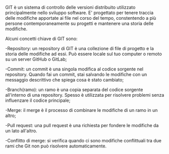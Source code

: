 GIT è un sistema di controllo delle versioni distribuito utilizzato principalmente
nello sviluppo software. 
E' progettato per tenere traccia delle modifiche apportate ai file nel corso del tempo,
constentendo a più persone contemporaneamente su progetti e mantenere una storia delle modifiche.

Alcuni concetti chiave di GIT sono:

-Repository: un repository di GIT è una collezione di file di progetto e la storia delle modifiche 
ad essi. Può essere locale sul tuo computer o remoto su un server GitHub o GitLab;

-Commit: un commit è una singola modifica al codice sorgente nel repository.
Quando fai un commit, stai salvando le modifiche con un messaggio descrittivo che spiega cosa è
stato cambiato;

-Branch(ramo): un ramo è una copia separata del codice sorgente all'interno di una repository.
Spesso è utilizzata per risolvere problemi senza influenzare il codice principale;

-Merge: il merge è il processo di combinare le modifiche di un ramo in un altro;

-Pull request: una pull request è una richiesta per fondere le modifiche da un lato all'altro. 

-Conflitto di merge: si verifica quando ci sono modifiche conflittuali tra due rami che Git non può risolvere automaticamente.